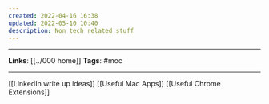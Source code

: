 ```yaml
---
created: 2022-04-16 16:38
updated: 2022-05-10 10:40
description: Non tech related stuff
---
```

---
**Links**: [[../000 home]]
**Tags**: #moc 

---

[[LinkedIn write up ideas]]
[[Useful Mac Apps]]
[[Useful Chrome Extensions]]
